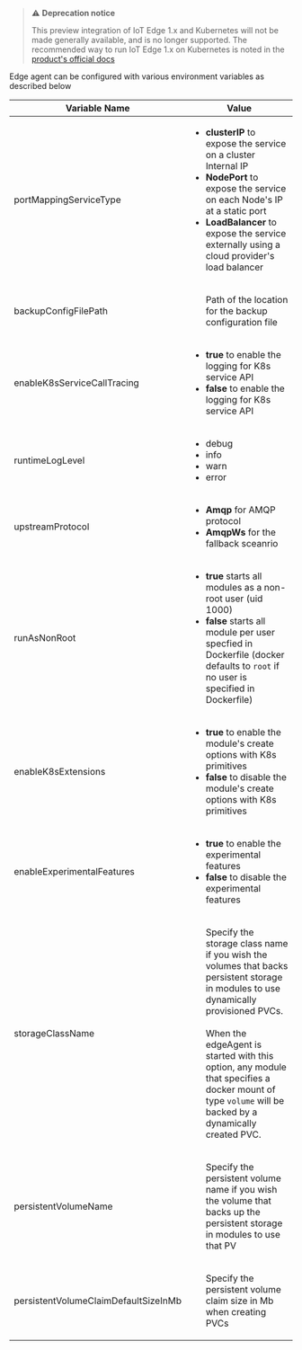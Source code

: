 > ⚠️ **Deprecation notice**
>
> This preview integration of IoT Edge 1.x and Kubernetes will not be made generally available, and is no longer supported. The recommended way to run IoT Edge 1.x on Kubernetes is noted in the [product's official docs](https://docs.microsoft.com/azure/iot-edge/how-to-install-iot-edge-kubernetes?view=iotedge-2020-11)

Edge agent can be configured with various environment variables as described below



                                                                                                                                                                            
| Variable Name                        | Value                                                                                                                                                                                                                                                                 |
|--------------------------------------|-----------------------------------------------------------------------------------------------------------------------------------------------------------------------------------------------------------------------------------------------------------------------|
| portMappingServiceType               | <ul><li>**clusterIP** to expose the service on a cluster Internal IP </li> <li> **NodePort** to expose the service on each Node's IP at a static port </li>   <li> **LoadBalancer** to expose the service externally using a cloud provider's load balancer </li> <ul> |
| backupConfigFilePath                 | <ul> Path of the location for the backup configuration file </ul>                                                                                                                                                                                                     |
| enableK8sServiceCallTracing          | <ul><li>**true** to enable the logging for K8s service API </li> <li>**false** to enable the logging for K8s service API </li>                                                                                                                                        |
| runtimeLogLevel                      | <ul><li> debug </li> <li> info </li> <li> warn </li> <li> error </li></ul>                                                                                                                                                                                            |
| upstreamProtocol                     | <ul><li>**Amqp** for AMQP protocol </li>  <li>**AmqpWs** for the fallback sceanrio </ul>                                                                                                                                                                              |
| runAsNonRoot                         | <ul><li>**true** starts all modules as a non-root user (uid 1000) </li>  <li>**false** starts all module per user specfied in Dockerfile (docker defaults to `root` if no user is specified in Dockerfile) </li> <ul>                                                                                                                                                      |
| enableK8sExtensions                  | <ul><li>**true** to enable the module's create options with K8s primitives </li>  <li> **false** to disable the module's create options with K8s primitives </li> </ul>                                                                                               |
| enableExperimentalFeatures           | <ul><li>**true** to enable the experimental features </li> <li> **false** to disable the experimental features </li> </ul>                                                                                                                                            |
| storageClassName                     | <ul> Specify the storage class name if you wish the volumes that backs persistent storage in modules to use dynamically provisioned PVCs. <br><br> When the edgeAgent is started with this option, any module that specifies a docker mount of type `volume` will be backed by a dynamically created PVC. </ul>                                                                                                                         |
| persistentVolumeName                 | <ul>Specify the persistent volume name if you wish the volume that backs up the persistent storage in modules to use that PV </ul>                                                                                                                                     |
| persistentVolumeClaimDefaultSizeInMb | <ul>Specify the persistent volume claim size in Mb when creating PVCs</ul>                                                                                                                                                                                            |
